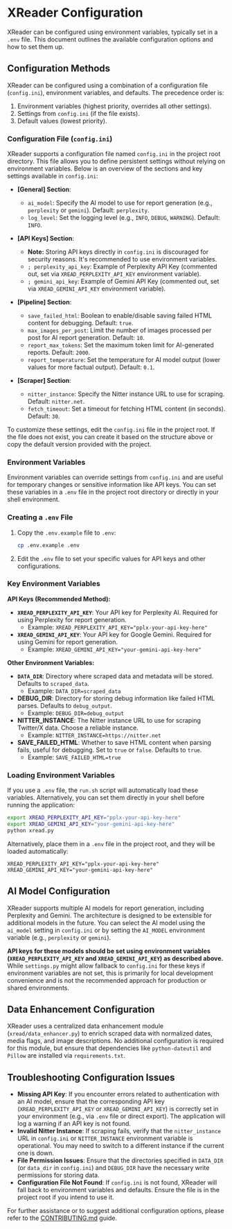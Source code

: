 # XReader Configuration

XReader can be configured using environment variables, typically set in a `.env` file. This document outlines the available configuration options and how to set them up.

## Configuration Methods

XReader can be configured using a combination of a configuration file (`config.ini`), environment variables, and defaults. The precedence order is:
1. Environment variables (highest priority, overrides all other settings).
2. Settings from `config.ini` (if the file exists).
3. Default values (lowest priority).

### Configuration File (`config.ini`)

XReader supports a configuration file named `config.ini` in the project root directory. This file allows you to define persistent settings without relying on environment variables. Below is an overview of the sections and key settings available in `config.ini`:

- **[General] Section**:
  - `ai_model`: Specify the AI model to use for report generation (e.g., `perplexity` or `gemini`). Default: `perplexity`.
  - `log_level`: Set the logging level (e.g., `INFO`, `DEBUG`, `WARNING`). Default: `INFO`.

- **[API Keys] Section**:
  - **Note:** Storing API keys directly in `config.ini` is discouraged for security reasons. It's recommended to use environment variables.
  - `; perplexity_api_key`: Example of Perplexity API Key (commented out, set via `XREAD_PERPLEXITY_API_KEY` environment variable).
  - `; gemini_api_key`: Example of Gemini API Key (commented out, set via `XREAD_GEMINI_API_KEY` environment variable).

- **[Pipeline] Section**:
  - `save_failed_html`: Boolean to enable/disable saving failed HTML content for debugging. Default: `true`.
  - `max_images_per_post`: Limit the number of images processed per post for AI report generation. Default: `10`.
  - `report_max_tokens`: Set the maximum token limit for AI-generated reports. Default: `2000`.
  - `report_temperature`: Set the temperature for AI model output (lower values for more factual output). Default: `0.1`.

- **[Scraper] Section**:
  - `nitter_instance`: Specify the Nitter instance URL to use for scraping. Default: `nitter.net`.
  - `fetch_timeout`: Set a timeout for fetching HTML content (in seconds). Default: `30`.

To customize these settings, edit the `config.ini` file in the project root. If the file does not exist, you can create it based on the structure above or copy the default version provided with the project.

### Environment Variables

Environment variables can override settings from `config.ini` and are useful for temporary changes or sensitive information like API keys. You can set these variables in a `.env` file in the project root directory or directly in your shell environment.

### Creating a `.env` File

1. Copy the `.env.example` file to `.env`:
   ```bash
   cp .env.example .env
   ```
2. Edit the `.env` file to set your specific values for API keys and other configurations.

### Key Environment Variables

**API Keys (Recommended Method):**
- **`XREAD_PERPLEXITY_API_KEY`**: Your API key for Perplexity AI. Required for using Perplexity for report generation.
  - Example: `XREAD_PERPLEXITY_API_KEY="pplx-your-api-key-here"`
- **`XREAD_GEMINI_API_KEY`**: Your API key for Google Gemini. Required for using Gemini for report generation.
  - Example: `XREAD_GEMINI_API_KEY="your-gemini-api-key-here"`

**Other Environment Variables:**
- **`DATA_DIR`**: Directory where scraped data and metadata will be stored. Defaults to `scraped_data`.
  - Example: `DATA_DIR=scraped_data`
- **DEBUG_DIR**: Directory for storing debug information like failed HTML parses. Defaults to `debug_output`.
  - Example: `DEBUG_DIR=debug_output`
- **NITTER_INSTANCE**: The Nitter instance URL to use for scraping Twitter/X data. Choose a reliable instance.
  - Example: `NITTER_INSTANCE=https://nitter.net`
- **SAVE_FAILED_HTML**: Whether to save HTML content when parsing fails, useful for debugging. Set to `true` or `false`. Defaults to `true`.
  - Example: `SAVE_FAILED_HTML=true`

### Loading Environment Variables

If you use a `.env` file, the `run.sh` script will automatically load these variables. Alternatively, you can set them directly in your shell before running the application:

```bash
export XREAD_PERPLEXITY_API_KEY="pplx-your-api-key-here"
export XREAD_GEMINI_API_KEY="your-gemini-api-key-here"
python xread.py
```
Alternatively, place them in a `.env` file in the project root, and they will be loaded automatically:
```
XREAD_PERPLEXITY_API_KEY="pplx-your-api-key-here"
XREAD_GEMINI_API_KEY="your-gemini-api-key-here"
```

## AI Model Configuration

XReader supports multiple AI models for report generation, including Perplexity and Gemini. The architecture is designed to be extensible for additional models in the future. You can select the AI model using the `ai_model` setting in `config.ini` or by setting the `AI_MODEL` environment variable (e.g., `perplexity` or `gemini`).

**API keys for these models should be set using environment variables (`XREAD_PERPLEXITY_API_KEY` and `XREAD_GEMINI_API_KEY`) as described above.** While `settings.py` might allow fallback to `config.ini` for these keys if environment variables are not set, this is primarily for local development convenience and is not the recommended approach for production or shared environments.

## Data Enhancement Configuration

XReader uses a centralized data enhancement module (`xread/data_enhancer.py`) to enrich scraped data with normalized dates, media flags, and image descriptions. No additional configuration is required for this module, but ensure that dependencies like `python-dateutil` and `Pillow` are installed via `requirements.txt`.

## Troubleshooting Configuration Issues

- **Missing API Key**: If you encounter errors related to authentication with an AI model, ensure that the corresponding API key (`XREAD_PERPLEXITY_API_KEY` or `XREAD_GEMINI_API_KEY`) is correctly set in your environment (e.g., via `.env` file or direct export). The application will log a warning if an API key is not found.
- **Invalid Nitter Instance**: If scraping fails, verify that the `nitter_instance` URL in `config.ini` or `NITTER_INSTANCE` environment variable is operational. You may need to switch to a different instance if the current one is down.
- **File Permission Issues**: Ensure that the directories specified in `DATA_DIR` (or `data_dir` in `config.ini`) and `DEBUG_DIR` have the necessary write permissions for storing data.
- **Configuration File Not Found**: If `config.ini` is not found, XReader will fall back to environment variables and defaults. Ensure the file is in the project root if you intend to use it.

For further assistance or to suggest additional configuration options, please refer to the [CONTRIBUTING.md](CONTRIBUTING.md) guide.
